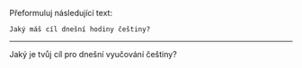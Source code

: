 Přeformuluj následující text:

```
Jaký máš cíl dnešní hodiny češtiny?
```

---

<!-- chatcmpl-749Yuzzq7LEU8SCfVxjew9o9gFWBM -->

Jaký je tvůj cíl pro dnešní vyučování češtiny?